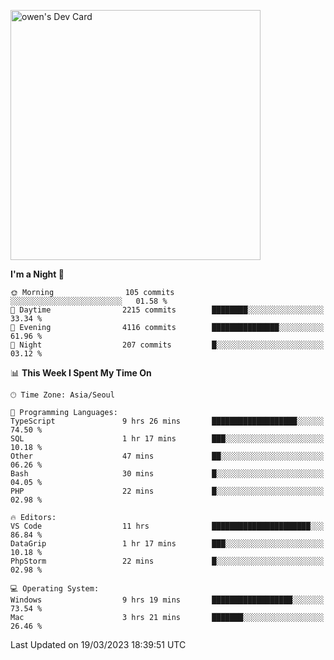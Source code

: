 <a href="https://app.daily.dev/owen_9066"><img src="https://api.daily.dev/devcards/51e5c69f10114f2abe0ae390c27b0828.png?r=hyb" width="400" alt="owen's Dev Card"/></a>

 
 <!--START_SECTION:waka-->
**I'm a Night 🦉** 

```text
🌞 Morning                105 commits         ░░░░░░░░░░░░░░░░░░░░░░░░░   01.58 % 
🌆 Daytime                2215 commits        ████████░░░░░░░░░░░░░░░░░   33.34 % 
🌃 Evening                4116 commits        ███████████████░░░░░░░░░░   61.96 % 
🌙 Night                  207 commits         █░░░░░░░░░░░░░░░░░░░░░░░░   03.12 % 
```


📊 **This Week I Spent My Time On** 

```text
🕑︎ Time Zone: Asia/Seoul

💬 Programming Languages: 
TypeScript               9 hrs 26 mins       ███████████████████░░░░░░   74.50 % 
SQL                      1 hr 17 mins        ███░░░░░░░░░░░░░░░░░░░░░░   10.18 % 
Other                    47 mins             ██░░░░░░░░░░░░░░░░░░░░░░░   06.26 % 
Bash                     30 mins             █░░░░░░░░░░░░░░░░░░░░░░░░   04.05 % 
PHP                      22 mins             █░░░░░░░░░░░░░░░░░░░░░░░░   02.98 % 

🔥 Editors: 
VS Code                  11 hrs              ██████████████████████░░░   86.84 % 
DataGrip                 1 hr 17 mins        ███░░░░░░░░░░░░░░░░░░░░░░   10.18 % 
PhpStorm                 22 mins             █░░░░░░░░░░░░░░░░░░░░░░░░   02.98 % 

💻 Operating System: 
Windows                  9 hrs 19 mins       ██████████████████░░░░░░░   73.54 % 
Mac                      3 hrs 21 mins       ███████░░░░░░░░░░░░░░░░░░   26.46 % 
```


 Last Updated on 19/03/2023 18:39:51 UTC
<!--END_SECTION:waka-->
